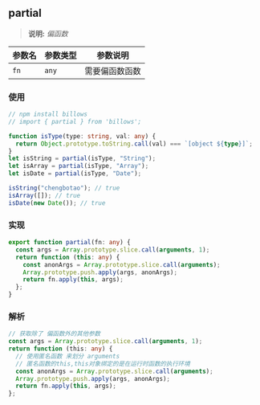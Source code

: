 <!--
 * @Author: Chengbotao
 * @Date: 2022-06-09 18:43:23
-->

## partial

> **说明:** _偏函数_

| 参数名 | 参数类型 | 参数说明       |
| ------ | -------- | -------------- |
| `fn`   | `any`    | 需要偏函数函数 |

### 使用

```ts
// npm install billows
// import { partial } from 'billows';

function isType(type: string, val: any) {
  return Object.prototype.toString.call(val) === `[object ${type}]`;
}
let isString = partial(isType, "String");
let isArray = partial(isType, "Array");
let isDate = partial(isType, "Date");

isString("chengbotao"); // true
isArray([]); // true
isDate(new Date()); // true
```

### 实现

```ts
export function partial(fn: any) {
  const args = Array.prototype.slice.call(arguments, 1);
  return function (this: any) {
    const anonArgs = Array.prototype.slice.call(arguments);
    Array.prototype.push.apply(args, anonArgs);
    return fn.apply(this, args);
  };
}
```

### 解析

```ts
// 获取除了 偏函数外的其他参数
const args = Array.prototype.slice.call(arguments, 1);
return function (this: any) {
  // 使用匿名函数 来划分 arguments
  // 匿名函数的this,this对象绑定的是在运行时函数的执行环境
  const anonArgs = Array.prototype.slice.call(arguments);
  Array.prototype.push.apply(args, anonArgs);
  return fn.apply(this, args);
};
```
